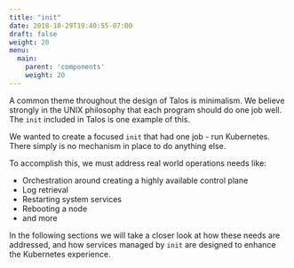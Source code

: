 ```yaml
---
title: "init"
date: 2018-10-29T19:40:55-07:00
draft: false
weight: 20
menu:
  main:
    parent: 'components'
    weight: 20
---
```


A common theme throughout the design of Talos is minimalism.
We believe strongly in the UNIX philosophy that each program should do one job well.
The `init` included in Talos is one example of this.

We wanted to create a focused `init` that had one job - run Kubernetes.
There simply is no mechanism in place to do anything else.

To accomplish this, we must address real world operations needs like:

- Orchestration around creating a highly available control plane
- Log retrieval
- Restarting system services
- Rebooting a node
- and more

In the following sections we will take a closer look at how these needs are addressed, and how services managed by `init` are designed to enhance the Kubernetes experience.

